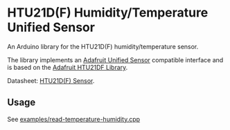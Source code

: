 # HTU21D(F) Humidity/Temperature Unified Sensor

An Arduino library for the HTU21D(F) humidity/temperature sensor.

The library implements an [Adafruit Unified Sensor](https://github.com/adafruit/Adafruit_Sensor) compatible interface and is based on the [Adafruit HTU21DF Library](https://github.com/adafruit/Adafruit_HTU21DF_Library).

Datasheet: [HTU21D(F) Sensor](https://cdn-shop.adafruit.com/datasheets/1899_HTU21D.pdf).

## Usage

See [examples/read-temperature-humidity.cpp](examples/read-temperature-humidity.cpp)

